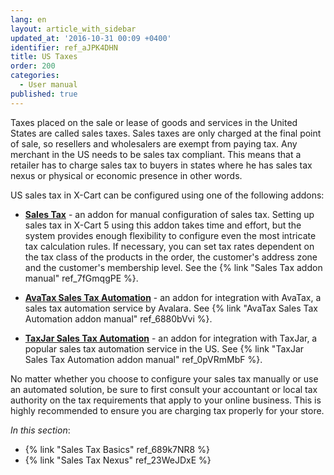 ```yaml
---
lang: en
layout: article_with_sidebar
updated_at: '2016-10-31 00:09 +0400'
identifier: ref_aJPK4DHN
title: US Taxes
order: 200
categories:
  - User manual
published: true
---
```

Taxes placed on the sale or lease of goods and services in the United States are called sales taxes. Sales taxes are only charged at the final point of sale, so resellers and wholesalers are exempt from paying tax. Any merchant in the US needs to be sales tax compliant. This means that a retailer has to charge sales tax to buyers in states where he has sales tax nexus or physical or economic presence in other words.

US sales tax in X-Cart can be configured using one of the following addons:

   * **[Sales Tax](https://market.x-cart.com/addons/sales-tax.html)** - an addon for manual configuration of sales tax. Setting up sales tax in X-Cart 5 using this addon takes time and effort, but the system provides enough flexibility to configure even the most intricate tax calculation rules. If necessary, you can set tax rates dependent on the tax class of the products in the order, the customer's address zone and the customer's membership level.
See the {% link "Sales Tax addon manual" ref_7fGmqgPE %}.
   
   * **[AvaTax Sales Tax Automation](https://market.x-cart.com/addons/avatax-sales-tax-automation.html)** - an addon for integration with AvaTax, a sales tax automation service by Avalara. See {% link "AvaTax Sales Tax Automation addon manual" ref_6880bVvi %}. 
   
   * **[TaxJar Sales Tax Automation](https://market.x-cart.com/addons/taxjar-sales-tax-automation.html)** - an addon for integration with TaxJar, a popular sales tax automation service in the US. See {% link "TaxJar Sales Tax Automation addon manual" ref_0pVRmMbF %}.

No matter whether you choose to configure your sales tax manually or use an automated solution, be sure to first consult your accountant or local tax authority on the tax requirements that apply to your online business. This is highly recommended to ensure you are charging tax properly for your store.

_In this section_:

*  {% link "Sales Tax Basics" ref_689k7NR8 %}
*  {% link "Sales Tax Nexus" ref_23WeJDxE %}

